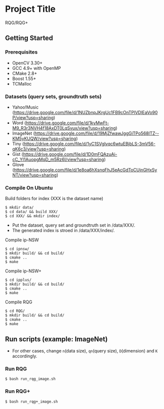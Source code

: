 # Project Title

RQG/RQG+

## Getting Started

### Prerequisites

* OpenCV 3.30+
* GCC 4.9+ with OpenMP
* CMake 2.8+
* Boost 1.55+
* TCMalloc

### Datasets (query sets, groundtruth sets)

* Yahoo!Music (https://drive.google.com/file/d/1NUZbnpJKrgUc1FB9cOnTPlVDlEaVo90P/view?usp=sharing)
* Word (https://drive.google.com/file/d/1kyMwFt-M9_R3r3NVH4f18AxDT0LqSvux/view?usp=sharing)
* ImageNet (https://drive.google.com/file/d/19MjZfwawJggGiTPo568lTZ--KM5yKUQW/view?usp=sharing)
* Tiny (https://drive.google.com/file/d/1yC1SVgIvqc6wtuEBjbLS-3mV56-qK6c3/view?usp=sharing)
* Gist (https://drive.google.com/file/d/1D0mFQAzuAi-cC_YI1AuopgMqD_m5Rz6I/view?usp=sharing)
* Glove (https://drive.google.com/file/d/1e8oa6hXsnqFhJ5eAcGdToCUjnGHxSyNT/view?usp=sharing)


### Compile On Ubuntu

Build folders for index (XXX is the dataset name)

```shell
$ mkdir data/
$ cd data/ && build XXX/
$ cd XXX/ && mkdir index/
```
* Put the dataset, query set and groundtruth set in /data/XXX/.
* The generated index is stroed in /data/XXX/index/.

Compile ip-NSW

```shell
$ cd ipnsw/
$ mkdir build/ && cd build/
$ cmake ..
$ make 
```

Compile ip-NSW+

```shell
$ cd ipplus/
$ mkdir build/ && cd build/
$ cmake ..
$ make
```

Compile RQG

```shell
$ cd RQG/
$ mkdir build/ && cd build/
$ cmake ..
$ make
```

## Run scripts (example: ImageNet)

* For other cases, change `n`(data size), `qn`(query size), `D`(dimension) and `K` accordingly.

### Run RQG
```shell
$ bash run_rqg_image.sh
```

### Run RQG+
```shell
$ bash run_rqg+_image.sh
```

